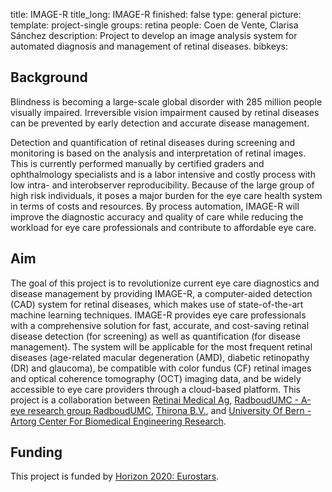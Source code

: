 title: IMAGE-R
title_long: IMAGE-R
finished: false
type: general
picture: 
template: project-single
groups: retina
people: Coen de Vente, Clarisa Sánchez
description: Project to develop an image analysis system for automated diagnosis and management of retinal diseases.
bibkeys: 

## Background
Blindness is becoming a large-scale global disorder with 285 million people visually impaired. Irreversible vision impairment caused by retinal diseases can be prevented by early detection and accurate disease management.

Detection and quantification of retinal diseases during screening and monitoring is based on the analysis and interpretation of retinal images. This is currently performed manually by certified graders and ophthalmology specialists and is a labor intensive and costly process with low intra- and interobserver reproducibility. Because of the large group of high risk individuals, it poses a major burden for the eye care health system in terms of costs and resources. By process automation, IMAGE-R will improve the diagnostic accuracy and quality of care while reducing the workload for eye care professionals and contribute to affordable eye care.

## Aim
The goal of this project is to revolutionize current eye care diagnostics and disease management by providing IMAGE-R, a computer-aided detection (CAD) system for retinal diseases, which makes use of state-of-the-art machine learning techniques. IMAGE-R provides eye care professionals with a comprehensive solution for fast, accurate, and cost-saving retinal disease detection (for screening) as well as quantification (for disease management). The system will be applicable for the most frequent retinal diseases (age-related macular degeneration (AMD), diabetic retinopathy (DR) and glaucoma), be compatible with color fundus (CF) retinal images and optical coherence tomography (OCT) imaging data, and be widely accessible to eye care providers through a cloud-based platform. This project is a collaboration between <a href="http://www.retinai.com/">Retinai Medical Ag</a>, <a href="www.a-eyeresearch.nl">RadboudUMC - A-eye research group RadboudUMC</a>, <a href="www.thirona.eu">Thirona B.V.</a>, and <a href="www.unibe.ch">University Of Bern - Artorg Center For Biomedical Engineering Research</a>.

## Funding
This project is funded by <a href="https://www.eurostars-eureka.eu/">Horizon 2020: Eurostars</a>.
